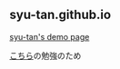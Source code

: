 ## syu-tan.github.io
[syu-tan's demo page](https://syu-tan.github.io/)

[こちら](https://github.com/teryky)の勉強のため
